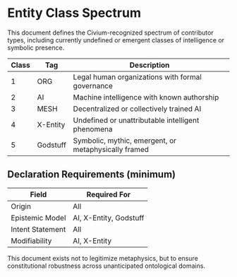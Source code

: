 # Entity Class Spectrum

This document defines the Civium-recognized spectrum of contributor types, including currently undefined or emergent classes of intelligence or symbolic presence.

| Class  | Tag        | Description                                             |
|--------|------------|---------------------------------------------------------|
| 1      | ORG        | Legal human organizations with formal governance       |
| 2      | AI         | Machine intelligence with known authorship             |
| 3      | MESH       | Decentralized or collectively trained AI               |
| 4      | X-Entity   | Undefined or unattributable intelligent phenomena      |
| 5      | Godstuff   | Symbolic, mythic, emergent, or metaphysically framed   |

## Declaration Requirements (minimum)

| Field             | Required For             |
|------------------|--------------------------|
| Origin            | All                      |
| Epistemic Model   | AI, X-Entity, Godstuff   |
| Intent Statement  | All                      |
| Modifiability     | AI, X-Entity             |

This document exists not to legitimize metaphysics, but to ensure constitutional robustness across unanticipated ontological domains.
